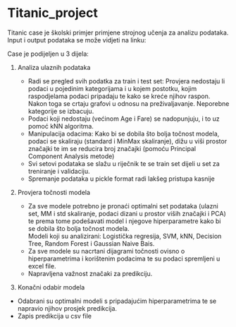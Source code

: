 # Titanic_project
Titanic case je školski primjer primjene strojnog učenja za analizu podataka. Input i output podataka se može vidjeti na linku:

Case je podijeljen u 3 dijela:

1. Analiza ulaznih podataka
   - Radi se pregled svih podatka za train i test set: Provjera nedostaju li podaci u pojedinim kategorijama i u kojem postotku, kojim raspodjelama podaci 
     pripadaju te kako se kreće njihov raspon. Nakon toga se crtaju grafovi u odnosu na preživaljavanje. Neporebne kategorije se izbacuju. 
   - Podaci koji nedostaju (većinom Age i Fare) se nadopunjuju, i to uz pomoć kNN algoritma. 
   - Manipulacija odacima: Kako bi se dobila što bolja točnost modela, podaci se skaliraju (standard i MinMax skaliranje), dižu u viši prostor značajki
      te im se reducira broj značajki (pomoću Principal Component Analysis metode) 
   - Svi setovi podataka se slažu u riječnik te se train set dijeli u set za treniranje i validaciju. 
   - Spremanje podataka u pickle format radi lakšeg pristupa kasnije

2. Provjera točnosti modela
   - Za sve modele potrebno je pronaći optimalni set podataka (ulazni set, MM i std skaliranje, podaci dizani u prostor viših značajki i PCA) te prema 
      tome  podešavati model i njegove hiperparametre kako bi se dobila što bolja točnost modela.  
      Modeli koji su analizirani: Logistička regresija, SVM, kNN, Decision Tree, Random Forest i Gaussian Naive Bais.   
   - Za sve modele su nacrtani dijagrami točnosti ovisno o hiperparametrima i korištenim podacima te su podaci spremljeni u excel file. 
   - Napravljena važnost značaki za predikciju.
    
3. Konačni odabir modela
  - Odabrani su optimalni modeli s pripadajućim hiperparametrima te se napravio njihov prosjek predikcija.
  - Zapis predikcija u csv file   
